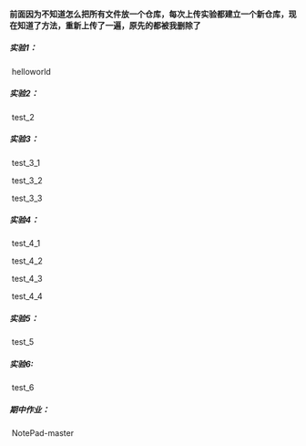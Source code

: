 ####  	前面因为不知道怎么把所有文件放一个仓库，每次上传实验都建立一个新仓库，现在知道了方法，重新上传了一遍，原先的都被我删除了

##### 实验1：

​		helloworld

##### 实验2：

​		test_2

##### 实验3：

​		test_3_1

​		test_3_2

​		test_3_3

##### 实验4：

​		test_4_1

​		test_4_2

​		test_4_3

​		test_4_4

##### 实验5：

​		test_5	

##### 实验6:

​		test_6

##### 期中作业：

​		NotePad-master